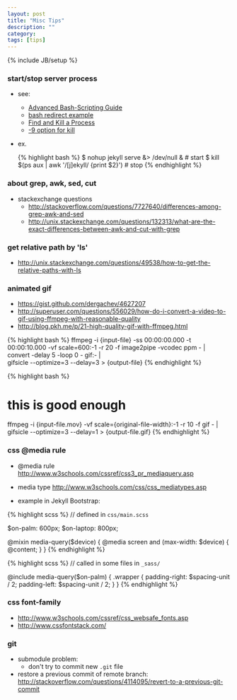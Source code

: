 ```yaml
---
layout: post
title: "Misc Tips"
description: ""
category: 
tags: [tips]
---
```

{% include JB/setup %}

### start/stop server process

- see:
  - [Advanced Bash-Scripting Guide](http://www.tldp.org/LDP/abs/html/io-redirection.html)
  - [bash redirect example](http://tldp.org/HOWTO/Bash-Prog-Intro-HOWTO-3.html)
  - [Find and Kill a Process](http://stackoverflow.com/questions/3510673/find-and-kill-a-process-in-one-line-using-bash-and-regex)
  - [-9 option for kill](http://askubuntu.com/questions/184071/what-is-the-purpose-of-the-9-option-in-the-kill-command)
  
- ex.

	{% highlight bash %}
$ nohup jekyll serve &> /dev/null &             # start
$ kill $(ps aux | awk '/[j]ekyll/ {print $2}')  # stop
	{% endhighlight %}


### about grep, awk, sed, cut

- stackexchange questions
  - <http://stackoverflow.com/questions/7727640/differences-among-grep-awk-and-sed>
  - <http://unix.stackexchange.com/questions/132313/what-are-the-exact-differences-between-awk-and-cut-with-grep>


### get relative path by 'ls'
- <http://unix.stackexchange.com/questions/49538/how-to-get-the-relative-paths-with-ls>


### animated gif

- <https://gist.github.com/dergachev/4627207>
- <http://superuser.com/questions/556029/how-do-i-convert-a-video-to-gif-using-ffmpeg-with-reasonable-quality>
- <http://blog.pkh.me/p/21-high-quality-gif-with-ffmpeg.html>

{% highlight bash %}
ffmpeg -i {input-file} -ss 00:00:00.000 -t 00:00:10.000 -vf scale=600:-1 -r 20 -f image2pipe -vcodec ppm - | \
convert -delay 5 -loop 0 - gif:- | \
gifsicle --optimize=3 --delay=3 > {output-file}
{% endhighlight %}

{% highlight bash %}
# this is good enough
ffmpeg -i {input-file.mov} -vf scale={original-file-width}:-1 -r 10 -f gif - | gifsicle --optimize=3 --delay=1 > {output-file.gif}
{% endhighlight %}


### css @media rule

- @media rule <http://www.w3schools.com/cssref/css3_pr_mediaquery.asp>
- media type <http://www.w3schools.com/css/css_mediatypes.asp>

- example in Jekyll Bootstrap:

{% highlight scss %}
// defined in `css/main.scss`

$on-palm:          600px;
$on-laptop:        800px;

@mixin media-query($device) {
    @media screen and (max-width: $device) {
        @content;
    }
}
{% endhighlight %}

{% highlight scss %}
// called in some files in `_sass/`

@include media-query($on-palm) {
    .wrapper {
        padding-right: $spacing-unit / 2;
        padding-left: $spacing-unit / 2;
    }
}
{% endhighlight %}

### css font-family

- <http://www.w3schools.com/cssref/css_websafe_fonts.asp>
- <http://www.cssfontstack.com/>

### git

- submodule problem:
  - don't try to commit new `.git` file
- restore a previous commit of remote branch:
  <http://stackoverflow.com/questions/4114095/revert-to-a-previous-git-commit>
